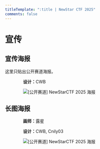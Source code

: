 ```yaml
---
titleTemplate: ":title | NewStar CTF 2025"
comments: false
---
```


<script setup>
import Container from '@/components/docs/Container.vue'
</script>

# 宣传

## 宣传海报

这里只贴出公开赛道海报。

<div style='max-width: 384px; width: 100%; margin: auto;'>

<Container type='info'>

<strong>设计：</strong>CWB
</Container>

<img src="/assets/images/External_NewStarCTF_2025_Poster.png" alt="[公开赛道] NewStarCTF 2025 海报">

</div>

## 长图海报

<div style='max-width: 384px; width: 100%; margin: auto;'>

<Container type='info'>

<strong>画师：</strong>露星

<strong>设计：</strong>CWB, Cnily03
</Container>

<img src="/assets/images/NewStarCTF_2025_Poster_Long.png" alt="[公开赛道] NewStarCTF 2025 海报">

</div>
